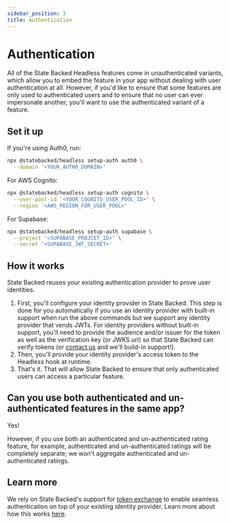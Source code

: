 ```yaml
---
sidebar_position: 3
title: Authentication
---
```


# Authentication

All of the State Backed Headless features come in *un*authenticated variants, which allow you to embed the feature in your app without dealing with user authentication at all.
However, if you'd like to ensure that some features are only used to authenticated users and to ensure that no user can ever impersonate another, you'll want to use the authenticated variant of a feature.

## Set it up

If you're using Auth0, run:

```bash
npx @statebacked/headless setup-auth auth0 \
  --domain '<YOUR_AUTH0_DOMAIN>'
```

For AWS Cognito:

```bash
npx @statebacked/headless setup-auth cognito \
  --user-pool-id '<YOUR_COGNITO_USER_POOL_ID>' \
  --region '<AWS_REGION_FOR_USER_POOL>'
```

For Supabase:

```bash
npx @statebacked/headless setup-auth supabase \
  --project '<SUPABASE_PROJCET_ID>' \
  --secret '<SUPABASE_JWT_SECRET>'
```

## How it works

State Backed reuses your existing authentication provider to prove user identities.

1. First, you'll configure your identity provider in State Backed. This step is done for you automatically if you use an identity provider with built-in support when run the above commands but we support any identity provider that vends JWTs. For identity providers without built-in support, you'll need to provide the audience and/or issuer for the token as well as the verification key (or JWKS url) so that State Backed can verify tokens (or [contact us](mailto:help@statebacked.dev) and we'll build-in support!).
2. Then, you'll provide your identity provider's access token to the Headless hook at runtime.
3. That's it. That will allow State Backed to ensure that only authenticated users can access a particular feature.

## Can you use both authenticated and un-authenticated features in the same app?

Yes!

However, if you use both an authenticated and un-authenticated rating feature, for example, authenticated and un-authenticated ratings will be completely separate; we won't aggregate authenticated and un-authenticated ratings.

## Learn more

We rely on State Backed's support for [token exchange](https://docs.statebacked.dev/docs/concepts/token-exchange) to enable seamless authentication on top of your existing identity provider.
Learn more about how this works [here](https://docs.statebacked.dev/docs/concepts/token-exchange).

